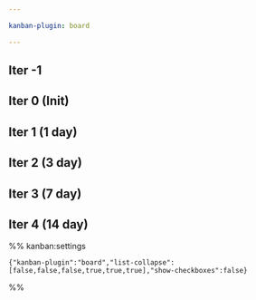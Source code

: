 ```yaml
---

kanban-plugin: board

---
```


## Iter -1



## Iter 0 (Init)



## Iter 1 (1 day)



## Iter 2 (3 day)



## Iter 3 (7 day)



## Iter 4 (14 day)





%% kanban:settings
```
{"kanban-plugin":"board","list-collapse":[false,false,false,true,true,true],"show-checkboxes":false}
```
%%